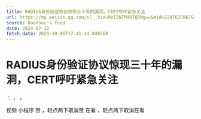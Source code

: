 ```yaml
---
title: RADIUS身份验证协议惊现三十年的漏洞，CERT呼吁紧急关注
url: https://mp.weixin.qq.com/s?__biz=MzI5NTM4OTQ5Mg==&mid=2247625867&idx=5&sn=689898ecd768cde7a86b6eaff14692d0
source: Doonsec's feed
date: 2024-07-12
fetch_date: 2025-10-06T17:41:14.848568
---
```


# RADIUS身份验证协议惊现三十年的漏洞，CERT呼吁紧急关注

：
，
。

视频
小程序
赞
，轻点两下取消赞
在看
，轻点两下取消在看
